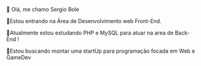 <p>👋 Olá, me chamo Sergio Bole <p>
<p>👀Estou entrando na Área de Desenvolvimento web Front-End.
<p>🌱Atualmente estou estudando PHP e MySQL para atuar na area de Back-End !
<p>💞️Estou buscando montar uma startUp para programação focada em Web e GameDev
